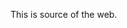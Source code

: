 <!--
 * @Author: your name
 * @Date: 2021-06-01 11:45:56
 * @LastEditTime: 2021-06-01 11:46:13
 * @LastEditors: Please set LastEditors
 * @Description: In User Settings Edit
 * @FilePath: /jove-insurance-web/readme.md
-->


This is source of the web.